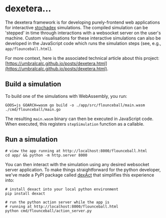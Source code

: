 # dexetera...

The dexetera framework is for developing purely-frontend web applications for interactive [stochadex](https://github.com/umbralcalc/stochadex) simulations. The compiled simulation can be 'stepped' in time through interactions with a websocket server on the user's machine. Custom visualisations for these interactive simulations can also be developed in the JavaScript code which runs the simulation steps (see, e.g., `app/flounceball.html`).

For more context, here is the associated technical article about this project: [https://umbralcalc.github.io/posts/dexetera.html](https://umbralcalc.github.io/posts/dexetera.html).

## Build a simulation

To build one of the simulations with WebAssembly, you run:

```shell
GOOS=js GOARCH=wasm go build -o ./app/src/flounceball/main.wasm ./cmd/flounceball/main.go 
```

The resulting `main.wasm` binary can then be executed in JavaScript code. When executed, this registers `stepSimulation` function as a callable.

## Run a simulation

```shell
# view the app running at http://localhost:8000/flounceball.html
cd app/ && python -m http.server 8000
```

You can then interact with the simulation using any desired websocket server application. To make things straightforward for the python developer, we've made a PyPI package called [dexAct](https://pypi.org/project/dexact/) that simplifies this experience into:

```shell
# install dexact into your local python environment
pip install dexact

# run the python action server while the app is 
# running at http://localhost:8000/flounceball.html
python cmd/flounceball/action_server.py
```
